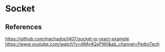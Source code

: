 # Socket

## References

<https://github.com/machadop1407/socket-io-react-example>
<https://www.youtube.com/watch?v=djMy4QsPWiI&ab_channel=PedroTech>
